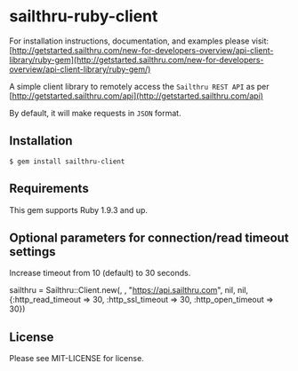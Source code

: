 # sailthru-ruby-client

For installation instructions, documentation, and examples please visit:
[http://getstarted.sailthru.com/new-for-developers-overview/api-client-library/ruby-gem](http://getstarted.sailthru.com/new-for-developers-overview/api-client-library/ruby-gem/)

A simple client library to remotely access the `Sailthru REST API` as per [http://getstarted.sailthru.com/api](http://getstarted.sailthru.com/api)

By default, it will make requests in `JSON` format.

## Installation

    $ gem install sailthru-client

## Requirements

This gem supports Ruby 1.9.3 and up.

## Optional parameters for connection/read timeout settings

Increase timeout from 10 (default) to 30 seconds.

   sailthru = Sailthru::Client.new(<api-key>, <api-secret>, "https://api.sailthru.com", nil, nil, {:http_read_timeout => 30, :http_ssl_timeout => 30, :http_open_timeout => 30})


## License

Please see MIT-LICENSE for license.
